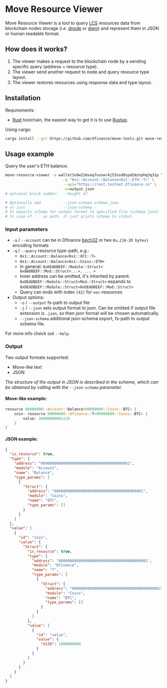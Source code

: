 # Move Resource Viewer

Move Resource Viewer is a tool to query [LCS](https://github.com/librastartup/libra-canonical-serialization/blob/master/DOCUMENTATION.md) resources data from blockchain nodes storage (i.e. [dnode](http://github.com/dfinance/dnode) or [diem](https://github.com/diem/diem)) and represent them in JSON or human readable format.

## How does it works?

1. The viewer makes a request to the blockchain node by a sending specific query (address + resource type).
2. The viewer send another request to node and query resource type layout.
3. The viewer restores resources using response data and type layout.

## Installation

Requirements:
- [Rust][] toolchain, the easiest way to get it is to use [Rustup][].

Using cargo:

```bash
cargo install --git https://github.com/dfinance/move-tools.git move-resource-viewer
```

[Rust]: https://www.rust-lang.org
[Rustup]: https://rustup.rs

## Usage example

Query the user's ETH balance:

```bash
move-resource-viewer -a wallet1n9w22mvaq7uuswr4j53usd0spd2mznphq3q3zp \
                          -q "0x1::Account::Balance<0x1::ETH::T>" \
                          --api="https://rest.testnet.dfinance.co" \
                          -o=output.json
# optional block number:  --height 42

# Optionally add          --json-schema schema.json
# or just                 --json-schema -
# It exports schema for output format to specified file (schema.json)
# In case of `-` as path, it just prints schema to stdout.
```

### Input parameters

- `-a` / `--account` can be in Dfinance [bech32][] or hex `0x…{16-20 bytes}` encoding formats
- `-q` / `--query` resource type-path, e.g.:
    - `0x1::Account::Balance<0x1::XFI::T>`
    - `0x1::Account::Balance<0x1::Coins::ETH>`
    - In general: `0xDEADBEEF::Module::Struct< 0xBADBEEF::Mod::Struct<...>, ... >`
    - Inner address can be omitted, it's inherited by parent:
	   `0xDEADBEEF::Module::Struct<Mod::Struct>` expands to `0xDEADBEEF::Module::Struct<0xDEADBEEF::Mod::Struct>`
    - Query can ends with index `[42]` for `vec`-resources
- Output options:
    - `-o` / `--output` fs-path to output file
    - `-j` / `--json` sets output format to json. Can be omitted if output file extension is `.json`, so then json format will be chosen automatically.
    - `--json-schema` additional json-schema export, fs-path to output schema file.

For more info check out `--help`.

[dnode]: https://github.com/dfinance/dnode
[bech32]: https://github.com/bitcoin/bips/blob/master/bip-0173.mediawiki

### Output

Two output formats supported:

- Move-like text
- JSON

_The structure of the output in JSON is described in the scheme, which can be obtained by calling with the `--json-schema` parameter._

#### Move-like example:

```rust
resource 00000000::Account::Balance<00000000::Coins::BTC> {
    coin: resource 00000000::Dfinance::T<00000000::Coins::BTC> {
        value: 1000000000u128
    }
}
```

#### JSON example:

```json
{
  "is_resource": true,
  "type": {
    "address": "0000000000000000000000000000000000000001",
    "module": "Account",
    "name": "Balance",
    "type_params": [
      {
        "Struct": {
          "address": "0000000000000000000000000000000000000001",
          "module": "Coins",
          "name": "BTC",
          "type_params": []
        }
      }
    ]
  },
  "value": [
    {
      "id": "coin",
      "value": {
        "Struct": {
          "is_resource": true,
          "type": {
            "address": "0000000000000000000000000000000000000001",
            "module": "Dfinance",
            "name": "T",
            "type_params": [
              {
                "Struct": {
                  "address": "0000000000000000000000000000000000000001",
                  "module": "Coins",
                  "name": "BTC",
                  "type_params": []
                }
              }
            ]
          },
          "value": [
            {
              "id": "value",
              "value": {
                "U128": 1000000000
              }
            }
          ]
        }
      }
    }
  ]
}
```
